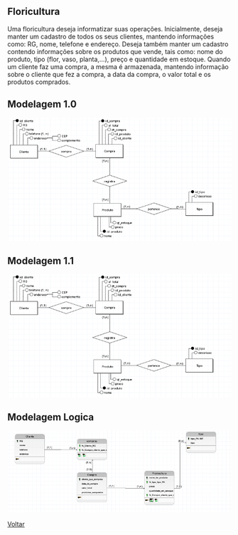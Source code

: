 ## Floricultura

Uma floricultura deseja informatizar suas operações. Inicialmente,
deseja manter um cadastro de todos os seus clientes, mantendo
informações como: RG, nome, telefone e endereço. Deseja também
manter um cadastro contendo informações sobre os produtos que
vende, tais como: nome do produto, tipo (flor, vaso, planta,...), preço e
quantidade em estoque. Quando um cliente faz uma compra, a mesma é armazenada, mantendo informação sobre o cliente que fez a compra, a
data da compra, o valor total e os produtos comprados.

## Modelagem 1.0

![floricultura](./atividade05_corrigido.png)

## Modelagem 1.1

![floricultura](atividade05_corrigido.png)

## Modelagem Logica

![floeicultura](floriculturaL.png)

[Voltar](../../README.md)